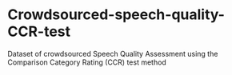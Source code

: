 # Crowdsourced-speech-quality-CCR-test
Dataset of crowdsourced Speech Quality Assessment using the Comparison Category Rating (CCR) test method
